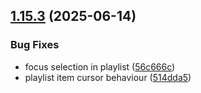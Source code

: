 ## [1.15.3](https://github.com/strumok-app/strumok/compare/v1.15.0...v1.15.3) (2025-06-14)


### Bug Fixes

* focus selection in playlist ([56c666c](https://github.com/strumok-app/strumok/commit/56c666cefa737632d791400fde91bd310615b72f))
* playlist item cursor behaviour ([514dda5](https://github.com/strumok-app/strumok/commit/514dda5a8e3f87b5055e17997c2ca331aba15f0c))



